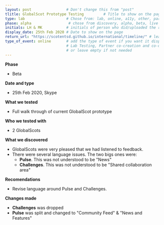 ```yaml
---
layout: post                # Don't change this from "post"
tlitle: GlobalScot Prototype Testing         # Title to show on the page
type: lab                   # Chose from: lab, online, a11y, other, partner
phase: alpha                 # chose from discovery, alpha, beta, live
initials: LH & MK           # initials of person who did/uploaded the research
display_date: 25th Feb 2020 # Date to show on the page
return_url: "https://scotentsd.github.io/international/timeline/" # leave like this - don't change it   
type_of_event: online       # add the type of event if you want it displayed added to the heading when the post is clicked on
                            # Lab Testing, Partner co-creation and co-design, Accessibility, Online research and testing, Events, F2F and testing
                            # or leave empty if not needed
---
```


**Phase**
- Beta

**Date and type**
- 25th Feb 2020, Skype

**What we tested**
- Full walk through of current GlobalScot prototype


**Who we tested with**
- 2 GlobalScots


**What we discovered**
- GlobalScots were very pleased that we had listened to feedback.
- There were several language issues. The two bigs ones were:
   - **Pulse**. This was not understood to be "News"
   - **Challenges**. This was not understood to be "Shared collaboration area"

**Recomendations**
- Revise language around Pulse and Challenges.

**Changes made**
- **Challenges** was dropped
- **Pulse** was split and changed to "Community Feed" & "News and Features"
